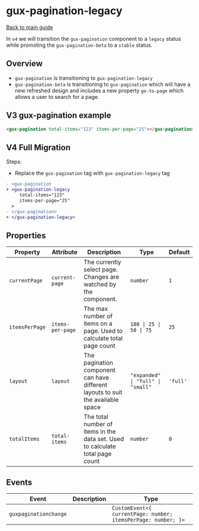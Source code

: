 # gux-pagination-legacy

[Back to main guide](./readme.md)

In `v4` we will transition the `gux-pagination` component to a `legacy` status while promoting the `gux-pagination-beta` to a `stable` status.

## Overview

- `gux-pagination` is transitioning to `gux-pagination-legacy`
- `gux-pagination-beta` is transitioning to `gux-pagination` which will have a new refreshed design and includes a new property `go-to-page` which allows a user to search for a page.

## V3 gux-pagination example

```html
<gux-pagination total-items="123" items-per-page="25"></gux-pagination>
```

## V4 Full Migration

Steps:

- Replace the `gux-pagination` tag with `gux-pagination-legacy` tag

```diff
- <gux-pagination
+ <gux-pagination-legacy
     total-items="123"
     items-per-page="25"
  >
- </gux-pagination>
+ </gux-pagination-legacy>
```

## Properties

| Property       | Attribute        | Description                                                                     | Type                              | Default  |
| -------------- | ---------------- | ------------------------------------------------------------------------------- | --------------------------------- | -------- |
| `currentPage`  | `current-page`   | The currently select page. Changes are watched by the component.                | `number`                          | `1`      |
| `itemsPerPage` | `items-per-page` | The max number of items on a page. Used to calculate total page count           | `100 \| 25 \| 50 \| 75`           | `25`     |
| `layout`       | `layout`         | The pagination component can have different layouts to suit the available space | `"expanded" \| "full" \| "small"` | `'full'` |
| `totalItems`   | `total-items`    | The total number of items in the data set. Used to calculate total page count   | `number`                          | `0`      |

## Events

| Event                 | Description | Type                                                          |
| --------------------- | ----------- | ------------------------------------------------------------- |
| `guxpaginationchange` |             | `CustomEvent<{ currentPage: number; itemsPerPage: number; }>` |
